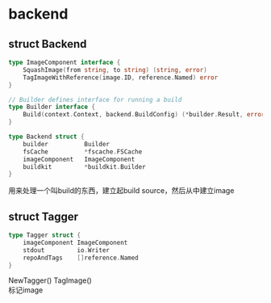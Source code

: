 # backend

## struct Backend 

```go
type ImageComponent interface {
	SquashImage(from string, to string) (string, error)
	TagImageWithReference(image.ID, reference.Named) error
}

// Builder defines interface for running a build
type Builder interface {
	Build(context.Context, backend.BuildConfig) (*builder.Result, error)
}

type Backend struct {
    builder          Builder
    fsCache          *fscache.FSCache
    imageComponent   ImageComponent
    buildkit         *buildkit.Builder
}
```

用来处理一个叫build的东西，建立起build source，然后从中建立image  


## struct Tagger

```go
type Tagger struct {
	imageComponent ImageComponent
	stdout         io.Writer
	repoAndTags    []reference.Named
}
```

NewTagger() TagImage()  
标记image